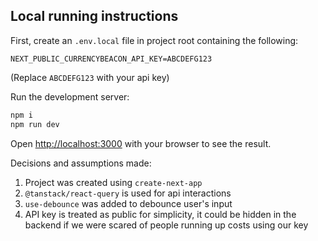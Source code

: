 ## Local running instructions

First, create an `.env.local` file in project root containing the following:

```
NEXT_PUBLIC_CURRENCYBEACON_API_KEY=ABCDEFG123
```

(Replace `ABCDEFG123` with your api key)

Run the development server:

```bash
npm i
npm run dev
```

Open [http://localhost:3000](http://localhost:3000) with your browser to see the result.

Decisions and assumptions made:

1. Project was created using `create-next-app`
2. `@tanstack/react-query` is used for api interactions
3. `use-debounce` was added to debounce user's input
4. API key is treated as public for simplicity, it could be hidden in the backend if we were scared of people running up costs using our key
